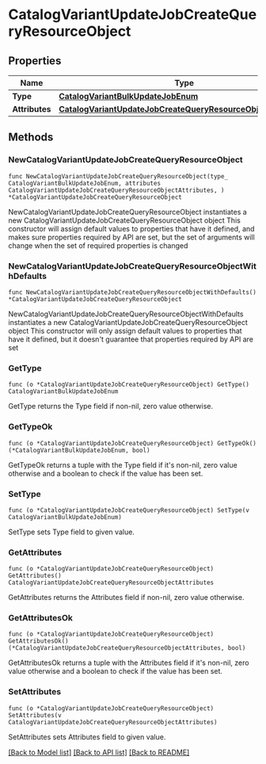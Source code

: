 # CatalogVariantUpdateJobCreateQueryResourceObject

## Properties

Name | Type | Description | Notes
------------ | ------------- | ------------- | -------------
**Type** | [**CatalogVariantBulkUpdateJobEnum**](CatalogVariantBulkUpdateJobEnum.md) |  | 
**Attributes** | [**CatalogVariantUpdateJobCreateQueryResourceObjectAttributes**](CatalogVariantUpdateJobCreateQueryResourceObjectAttributes.md) |  | 

## Methods

### NewCatalogVariantUpdateJobCreateQueryResourceObject

`func NewCatalogVariantUpdateJobCreateQueryResourceObject(type_ CatalogVariantBulkUpdateJobEnum, attributes CatalogVariantUpdateJobCreateQueryResourceObjectAttributes, ) *CatalogVariantUpdateJobCreateQueryResourceObject`

NewCatalogVariantUpdateJobCreateQueryResourceObject instantiates a new CatalogVariantUpdateJobCreateQueryResourceObject object
This constructor will assign default values to properties that have it defined,
and makes sure properties required by API are set, but the set of arguments
will change when the set of required properties is changed

### NewCatalogVariantUpdateJobCreateQueryResourceObjectWithDefaults

`func NewCatalogVariantUpdateJobCreateQueryResourceObjectWithDefaults() *CatalogVariantUpdateJobCreateQueryResourceObject`

NewCatalogVariantUpdateJobCreateQueryResourceObjectWithDefaults instantiates a new CatalogVariantUpdateJobCreateQueryResourceObject object
This constructor will only assign default values to properties that have it defined,
but it doesn't guarantee that properties required by API are set

### GetType

`func (o *CatalogVariantUpdateJobCreateQueryResourceObject) GetType() CatalogVariantBulkUpdateJobEnum`

GetType returns the Type field if non-nil, zero value otherwise.

### GetTypeOk

`func (o *CatalogVariantUpdateJobCreateQueryResourceObject) GetTypeOk() (*CatalogVariantBulkUpdateJobEnum, bool)`

GetTypeOk returns a tuple with the Type field if it's non-nil, zero value otherwise
and a boolean to check if the value has been set.

### SetType

`func (o *CatalogVariantUpdateJobCreateQueryResourceObject) SetType(v CatalogVariantBulkUpdateJobEnum)`

SetType sets Type field to given value.


### GetAttributes

`func (o *CatalogVariantUpdateJobCreateQueryResourceObject) GetAttributes() CatalogVariantUpdateJobCreateQueryResourceObjectAttributes`

GetAttributes returns the Attributes field if non-nil, zero value otherwise.

### GetAttributesOk

`func (o *CatalogVariantUpdateJobCreateQueryResourceObject) GetAttributesOk() (*CatalogVariantUpdateJobCreateQueryResourceObjectAttributes, bool)`

GetAttributesOk returns a tuple with the Attributes field if it's non-nil, zero value otherwise
and a boolean to check if the value has been set.

### SetAttributes

`func (o *CatalogVariantUpdateJobCreateQueryResourceObject) SetAttributes(v CatalogVariantUpdateJobCreateQueryResourceObjectAttributes)`

SetAttributes sets Attributes field to given value.



[[Back to Model list]](../README.md#documentation-for-models) [[Back to API list]](../README.md#documentation-for-api-endpoints) [[Back to README]](../README.md)


